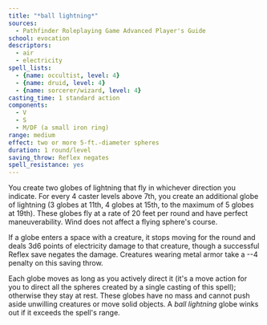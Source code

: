 ```yaml
---
title: "*ball lightning*"
sources:
  - Pathfinder Roleplaying Game Advanced Player's Guide
school: evocation
descriptors:
  - air
  - electricity
spell_lists:
  - {name: occultist, level: 4}
  - {name: druid, level: 4}
  - {name: sorcerer/wizard, level: 4}
casting_time: 1 standard action
components:
  - V
  - S
  - M/DF (a small iron ring)
range: medium
effect: two or more 5-ft.-diameter spheres
duration: 1 round/level
saving_throw: Reflex negates
spell_resistance: yes
---
```


You create two globes of lightning that fly in whichever direction you indicate. For every 4 caster levels above 7th, you create an additional globe of lightning (3 globes at 11th, 4 globes at 15th, to the maximum of 5 globes at 19th). These globes fly at a rate of 20 feet per round and have perfect maneuverability. Wind does not affect a flying sphere's course.

If a globe enters a space with a creature, it stops moving for the round and deals 3d6 points of electricity damage to that creature, though a successful Reflex save negates the damage. Creatures wearing metal armor take a --4 penalty on this saving throw.

Each globe moves as long as you actively direct it (it's a move action for you to direct all the spheres created by a single casting of this spell); otherwise they stay at rest. These globes have no mass and cannot push aside unwilling creatures or move solid objects. A *ball lightning* globe winks out if it exceeds the spell's range.

